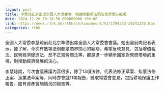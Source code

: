 ```yaml
---
layout: post
title: 李慧琼赴京出席全國人大常委會　稱據悉數項法例皆商界關心範疇
date: 2024-12-20 13:18:56.000000000 +08:00
link: https://news.rthk.hk/rthk/ch/component/k2/1784333-20241220.htm
categories: rthk
---
```


全國人大常委李慧琼前赴北京準備出席全國人大常委會會議。她出發前向記者表示，據了解，今次有數項法例都是商界關心的範疇，希望反映意見，包括增值稅法、民營經濟促進法、反不正當營商法等，都是進一步顯示國家對營商環境的重視，對推動經濟發展的決心。

李慧琼說，今次會議審議內容很多，除了13項法律，代表法修正草案、監察法修正案、漁業法草案等，同時亦會就11項報告，聽取常委會意見，包括耕地保護工作報告、國有資產實施情況的報告等。
